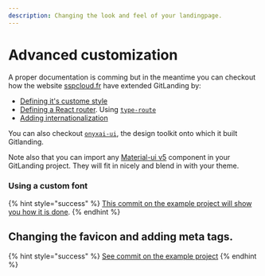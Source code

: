 ```yaml
---
description: Changing the look and feel of your landingpage.
---
```


# Advanced customization

A proper documentation is comming but in the meantime you can checkout how the website [sspcloud.fr](https://www.sspcloud.fr/) have extended GitLanding by:

* [Defining it's custome style](https://github.com/InseeFrLab/www.sspcloud.fr/blob/main/src/app/theme.ts)
* [Defining a React router](https://github.com/InseeFrLab/www.sspcloud.fr/blob/main/src/app/router.ts). Using [`type-route`](https://github.com/typehero/type-route)
* [Adding internationalization](https://github.com/InseeFrLab/www.sspcloud.fr/blob/main/src/app/i18n/translations.ts)

You can also checkout [`onyxai-ui`](https://github.com/garronej/onyxia-ui), the design toolkit onto which it built Gitlanding.

Note also that you can import any [Material-ui v5](https://mui.com/) component in your GitLanding project. They will fit in nicely and blend in with your theme. 

### Using a custom font

{% hint style="success" %}
[This commit on the example project will show you how it is done](https://github.com/thieryw/crispy-octo-bassoon/commit/acc255a743ca47922cd1e18ba7fde40c86906e5e).
{% endhint %}

## Changing the favicon and adding meta tags.

{% hint style="success" %}
[See commit on the example project](https://github.com/thieryw/crispy-octo-bassoon/commit/8b027fafe229e09561da2513347817f83e4bd064)
{% endhint %}



